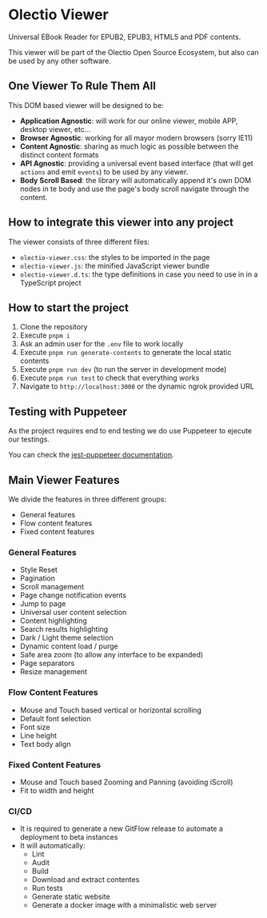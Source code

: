 # Olectio Viewer

Universal EBook Reader for EPUB2, EPUB3, HTML5 and PDF contents.

This viewer will be part of the Olectio Open Source Ecosystem, but also can be used by any other software.

## One Viewer To Rule Them All

This DOM based viewer will be designed to be:

- **Application Agnostic**: will work for our online viewer, mobile APP, desktop viewer, etc...
- **Browser Agnostic**: working for all mayor modern browsers (sorry IE11)
- **Content Agnostic**: sharing as much logic as possible between the distinct content formats
- **API Agnostic**: providing a universal event based interface (that will get `actions` and emit `events`) to be used by any viewer.
- **Body Scroll Based**: the library will automatically append it's own DOM nodes in te body and use the page's body scroll navigate through the content.

## How to integrate this viewer into any project

The viewer consists of three different files:

- `olectio-viewer.css`: the styles to be imported in the page
- `olectio-viewer.js`: the minified JavaScript viewer bundle
- `olectio-viewer.d.ts`: the type definitions in case you need to use in in a TypeScript project

## How to start the project

1. Clone the repository
2. Execute `pnpm i`
3. Ask an admin user for the `.env` file to work locally
4. Execute `pnpm run generate-contents` to generate the local static contents
5. Execute `pnpm run dev` (to run the server in development mode)
6. Execute `pnpm run test` to check that everything works
7. Navigate to `http://localhost:3000` or the dynamic ngrok provided URL

## Testing with Puppeteer

As the project requires end to end testing we do use Puppeteer to ejecute our testings.

You can check the [jest-puppeteer documentation](https://github.com/smooth-code/jest-puppeteer/tree/master#readme).

## Main Viewer Features

We divide the features in three different groups:

- General features
- Flow content features
- Fixed content features

### General Features

- Style Reset
- Pagination
- Scroll management
- Page change notification events
- Jump to page
- Universal user content selection
- Content highlighting
- Search results highlighting
- Dark / Light theme selection
- Dynamic content load / purge
- Safe area zoom (to allow any interface to be expanded)
- Page separators
- Resize management

### Flow Content Features

- Mouse and Touch based vertical or horizontal scrolling
- Default font selection
- Font size
- Line height
- Text body align

### Fixed Content Features

- Mouse and Touch based Zooming and Panning (avoiding iScroll)
- Fit to width and height

### CI/CD

- It is required to generate a new GitFlow release to automate a deployment to beta instances
- It will automatically:
  - Lint
  - Audit
  - Build
  - Download and extract contentes
  - Run tests
  - Generate static website
  - Generate a docker image with a minimalistic web server
